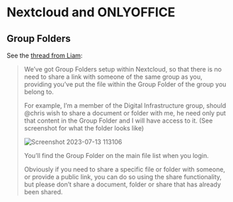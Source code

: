 Nextcloud and ONLYOFFICE
========================

Group Folders
-------------

See the [thread from Liam](https://forum.workers.coop/t/group-folders-in-nextcloud/497):

> We’ve got Group Folders setup within Nextcloud, so that there is no need to share a link with someone of the same group as you, providing you’ve put the file within the Group Folder of the group you belong to.
>
> For example, I’m a member of the Digital Infrastructure group, should @chris wish to share a document or folder with me, he need only put that content in the Group Folder and I will have access to it. (See screenshot for what the folder looks like)
>
> ![Screenshot 2023-07-13 113106](https://forum.workers.coop/uploads/default/optimized/1X/4bfb30e84c24a81312ec887d786fe49cfb8a9b7b_2_690x48.png)
>
> You’ll find the Group Folder on the main file list when you login.
>
> Obviously if you need to share a specific file or folder with someone, or provide a public link, you can do so using the share functionality, but please don’t share a document, folder or share that has already been shared.
